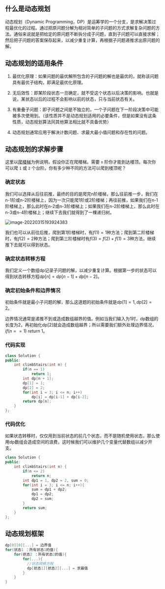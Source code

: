 ## 什么是动态规划

动态规划（Dynamic Programming，DP）是运筹学的一个分支，是求解决策过程最优化的过程。通过把原问题分解为相对简单的子问题的方式求解复杂问题的方法。通俗来说就是把给定的原问题不断拆分成子问题，直到子问题可以直接求解；然后把子问题的答案保存起来，以减少重复计算，再根据子问题递推求出原问题的解。

## 动态规划的适用条件

1. 最优化原理：如果问题的最优解所包含的子问题的解也是最优的，就称该问题具有最优子结构，即满足最优化原理。

2. 无后效性：即某阶段状态一旦确定，就不受这个状态以后决策的影响。也就是说，某状态以后的过程不会影响以前的状态，只与当前状态有关。

3. 有重叠子问题：即子问题之间是不独立的，一个子问题在下一阶段决策中可能被多次使用到。（该性质并不是动态规划适用的必要条件，但是如果没有这条性质，动态规划算法同其他算法相比就不具备优势）

4. 动态规划通常应用于解决计数问题、求最大最小值问题和存在性的问题。

## 动态规划的求解步骤

这里以[爬楼梯](https://leetcode-cn.com/problems/climbing-stairs/)为例说明，假设你正在爬楼梯。需要 `n` 阶你才能到达楼顶。每次你可以爬 `1` 或 `2` 个台阶。你有多少种不同的方法可以爬到楼顶呢？

   ### 确定状态

我们可以选择从后往前推，最终的目的是爬完n阶楼梯，那么往前推一步，我们在n-1阶或n-2阶楼梯上，因为一次只能爬1阶或2阶楼梯；再往前推，如果我们在n-1阶楼梯上，那么此时在n-2或n-3阶楼梯上；如果我们在n-2阶楼梯上，那么此时在n-3或n-4阶楼梯上；继续下去我们就得到了一棵递归树。

![image-20220315193924383](https://gitee.com/huanghaoh/imgbed/raw/master/img/202203151939499.png)

我们也可以从前往后推，爬到第1阶楼梯时，有$f(1)=1$种方法；爬到第二阶楼梯时，有$f(2)=2$种方法；爬到第三阶楼梯时有$f(3)=f(2)+f(1)=3$种方法，继续推下去就可以得到状态。

### 确定状态转移方程

我们定义一个数组dp记录子问题的解，以减少重复计算。根据第一步的状态可以得到状态转移方程$dp[n]=dp[n-1]+dp[n-2]$。

### 确定初始条件和边界情况

初始条件就是最小子问题的解，那么这道题的初始条件就是$dp[1]=1,dp[2]=2$。

边界情况通常是递推不到或造成数组越界的值。例如当我们输入为1时，dp数组的长度为2，再初始化dp[2]就会造成数组越界；所以需要我们额外处理边界情况，$if(n == 1)\ return \ 1$。

### 代码实现

~~~c++
class Solution {
public:
    int climbStairs(int n) {
        if(n == 1)
            return 1;
        int dp[n + 1];
        dp[1] = 1;
        dp[2] = 2;
        for(int i = 3; i <= n; i++)
            dp[i] = dp[i-1] + dp[i-2];
        return dp[n];
    }
};
~~~

### 代码优化

如果状态转移时，仅仅用到当前状态的前几个状态，而不是随机使用状态，那么使用dp数组会造成空间的浪费，这时候我们可以维护几个变量代替数组以减少开支。

~~~c++
class Solution {
public:
    int climbStairs(int n) {
        if(n <= 2)
            return n;
        int dp1 = 1, dp2 = 2, sum = 0;
        for(int i = 3; i <= n; i++){
            sum = dp1 + dp2;
            dp1 = dp2;
            dp2 = sum;
        }
        return sum;
    }
};
~~~

## 动态规划框架

~~~c++
dp[0][0][...] = 边界值
for(状态1 ：所有状态1的值){
    for(状态2 ：所有状态2的值){
        for(...){
          //状态转移方程
          dp[状态1][状态2][...] = 求最值
        }
    }
}
~~~


